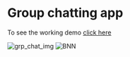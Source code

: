 # Group chatting app
To see the working demo      [click here](https://chatting-gp.netlify.app/)


![grp_chat_img](https://user-images.githubusercontent.com/87596903/182890135-12a469e6-1626-4473-9733-6d48e41641f8.png)
![BNN](https://user-images.githubusercontent.com/87596903/193403546-9e81bb61-09b2-496d-b88c-5045d5e529e3.png)

